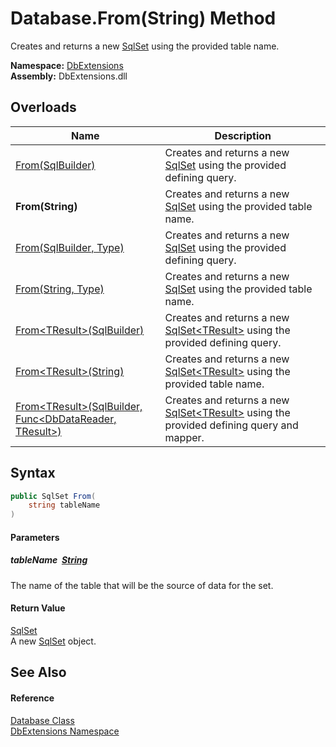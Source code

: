 Database.From(String) Method
============================
Creates and returns a new [SqlSet][1] using the provided table name.
  
**Namespace:** [DbExtensions][2]  
**Assembly:** DbExtensions.dll

Overloads
---------

| Name                                                              | Description                                                                                     |
| ----------------------------------------------------------------- | ----------------------------------------------------------------------------------------------- |
| [From(SqlBuilder)][3]                                             | Creates and returns a new [SqlSet][1] using the provided defining query.                        |
| **From(String)**                                                  | Creates and returns a new [SqlSet][1] using the provided table name.                            |
| [From(SqlBuilder, Type)][4]                                       | Creates and returns a new [SqlSet][1] using the provided defining query.                        |
| [From(String, Type)][5]                                           | Creates and returns a new [SqlSet][1] using the provided table name.                            |
| [From&lt;TResult>(SqlBuilder)][6]                                 | Creates and returns a new [SqlSet&lt;TResult>][7] using the provided defining query.            |
| [From&lt;TResult>(String)][8]                                     | Creates and returns a new [SqlSet&lt;TResult>][7] using the provided table name.                |
| [From&lt;TResult>(SqlBuilder, Func&lt;DbDataReader, TResult>)][9] | Creates and returns a new [SqlSet&lt;TResult>][7] using the provided defining query and mapper. |


Syntax
------

```csharp
public SqlSet From(
	string tableName
)
```

#### Parameters

##### *tableName*  [String][10]
The name of the table that will be the source of data for the set.

#### Return Value
[SqlSet][1]  
A new [SqlSet][1] object.

See Also
--------

#### Reference
[Database Class][11]  
[DbExtensions Namespace][2]  

[1]: ../SqlSet/README.md
[2]: ../README.md
[3]: From.md
[4]: From_1.md
[5]: From_3.md
[6]: From__1.md
[7]: ../SqlSet_1/README.md
[8]: From__1_2.md
[9]: From__1_1.md
[10]: https://learn.microsoft.com/dotnet/api/system.string
[11]: README.md